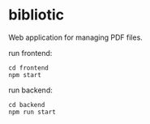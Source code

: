 # bibliotic
Web application for managing PDF files.

run frontend:
```
cd frontend
npm start
```

run backend:
```
cd backend
npm run start
```
